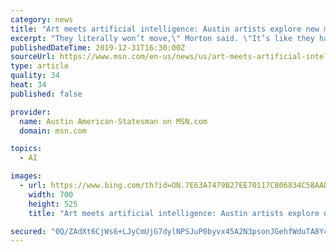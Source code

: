 ```yaml
---
category: news
title: "Art meets artificial intelligence: Austin artists explore new meaning in data"
excerpt: "They literally won’t move,\" Morton said. \"It’s like they have to look, and from what I’ve been told, get their bearings.\" Morton’s work is part of a budding art form — one that uses artificial intelligence to generate images and visuals. VIDEO: An Austin artist explains how AI is used to create art Dubbed generative art, the works are ..."
publishedDateTime: 2019-12-31T16:30:00Z
sourceUrl: https://www.msn.com/en-us/news/us/art-meets-artificial-intelligence-austin-artists-explore-new-meaning-in-data/ar-BBYuYXH
type: article
quality: 34
heat: 34
published: false

provider:
  name: Austin American-Statesman on MSN.com
  domain: msn.com

topics:
  - AI

images:
  - url: https://www.bing.com/th?id=ON.7E63A7479B27EE70117CB06834C58AAD
    width: 700
    height: 525
    title: "Art meets artificial intelligence: Austin artists explore new meaning in data"

secured: "0Q/ZAdXt6CjWs6+LJyCmUjG7dylNPSJuP0byvx45A2N3psonJGehfWduTA8Y4Rdy8ffhd1AGIPpKcz4WFtFAV0ThRfk6KFZqswZ6fI5MJ47N7yFzcnyf6SdTNtpqcLbifkegmcBY6HZ8NTUfAld/rokyJ7OpQQ0qIJPWM1k2Z7bIR+DpclMbA7PhxxCbyMzDF3t91j+cDYjZNl27+0NX4daIKfBcRjxAnw+bBwINQl8Ehv9fFjysfBqze45J8/Mde8yEj/zv50Qg9hr/wESXhw==;lbcwIdAnFOmr/GX1BiOeLQ=="
---
```


